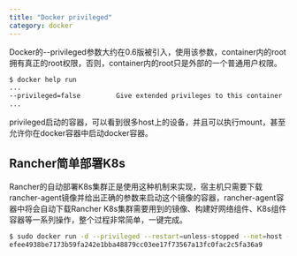 ```yaml
---
title: "Docker privileged"
category: docker
---
```

Docker的--privileged参数大约在0.6版被引入，使用该参数，container内的root拥有真正的root权限，否则，container内的root只是外部的一个普通用户权限。

<!--more-->

```sh
$ docker help run 
...
--privileged=false         Give extended privileges to this container
...
```

privileged启动的容器，可以看到很多host上的设备，并且可以执行mount，甚至允许你在docker容器中启动docker容器。

## Rancher简单部署K8s
Rancher的自动部署K8s集群正是使用这种机制来实现，宿主机只需要下载rancher-agent镜像并给出正确的参数来启动这个镜像的容器，rancher-agent容器中将会自动下载Rancher K8s集群需要用到的镜像、构建好网络组件、K8s组件容器等一系列操作，整个过程非常简单，一键完成。

```sh
$ sudo docker run -d --privileged --restart=unless-stopped --net=host -v /etc/kubernetes:/etc/kubernetes -v /var/run:/var/run rancher/rancher-agent:v2.2.8 --server https://192.168.1.1 --token kxbtbs64wwp59zfnc49bdlvhn7x5nbggrl4t9vfnjnhd29b6zdp7jb --ca-checksum 54dc4ecdbcd8b5099693df4a1e4fbc91aca8e41f2cde2431a4a6cc7cddca8524 --etcd --controlplane --worker
efee4938be7173b59fa242e1bba48879cc03ee17f73567a13fc0fac2c5fa36a9
```